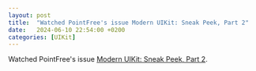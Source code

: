 ```yaml
---
layout: post
title:  "Watched PointFree's issue Modern UIKit: Sneak Peek, Part 2"
date:   2024-06-10 22:54:00 +0200
categories: [UIKit]
---
```

Watched PointFree's issue [Modern UIKit: Sneak Peek, Part 2](https://www.pointfree.co/episodes/ep282-modern-uikit-sneak-peek-part-2).

